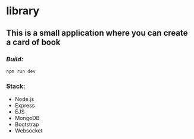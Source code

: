 # library
## This is a small application where you can create a card of book

### *Build:*
`npm run dev`

### Stack:
- Node.js
- Express
- EJS
- MongoDB
- Bootstrap
- Websocket

